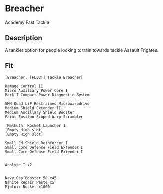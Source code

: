 # Breacher

Academy Fast Tackle

## Description

A tankier option for people looking to train towards tackle Assault Frigates. 

## Fit

```
[Breacher, [FL33T] Tackle Breacher]

Damage Control II
Micro Auxiliary Power Core I
Mark I Compact Power Diagnostic System

5MN Quad LiF Restrained Microwarpdrive
Medium Shield Extender II
Medium Ancillary Shield Booster
Faint Epsilon Scoped Warp Scrambler

'Malkuth' Rocket Launcher I
[Empty High slot]
[Empty High slot]

Small EM Shield Reinforcer I
Small Core Defense Field Extender I
Small Core Defense Field Extender I


Acolyte I x2


Navy Cap Booster 50 x45
Nanite Repair Paste x5
Mjolnir Rocket x1000
```